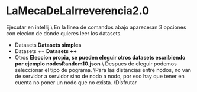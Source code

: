 # LaMecaDeLaIrreverencia2.0
Ejecutar en intellij.\\
En la linea de comandos abajo apareceran 3 opciones con elecion de donde quieres leer los datasets.

*  Datasets **Datasets simples**
*  Datasets ++  **Datasets ++**
*  Otros **Eleccion propia, se pueden eleguir otros datasets escribiendo por ejemplo nodesRandom10.json**
\\
Despues de eleguir podemos seleccionar el tipo de pograma.
\\Para las distancias entre nodos, no van de servidor a servidor sino de nodo a nodo, por eso hay que tener en cuenta no poner un nodo que no exista.
\\Disfrutar
